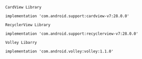     CardView Library
    
    implementation 'com.android.support:cardview-v7:28.0.0'
    
    RecyclerView Library 
    
    implementation 'com.android.support:recyclerview-v7:28.0.0'
    
    Volley Libarry
    
    implementation 'com.android.volley:volley:1.1.0'
    
